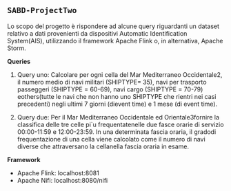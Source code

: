 ## `SABD-ProjectTwo`

Lo scopo del progetto è rispondere ad alcune query riguardanti un dataset relativo a dati provenienti da dispositivi
Automatic Identification System(AIS), utilizzando il framework Apache Flink o, in alternativa, Apache Storm.

**Queries**

1. Query uno:
   Calcolare per ogni cella del Mar Mediterraneo Occidentale2, il numero medio di navi militari (SHIPTYPE= 35), navi per
   trasporto passeggeri (SHIPTYPE = 60-69), navi cargo (SHIPTYPE = 70-79) eothers(tutte le navi che non hanno uno
   SHIPTYPE che rientri nei casi precedenti) negli ultimi 7 giorni (dievent time) e 1 mese (di event time).

2. Query due:
   Per il Mar Mediterraneo Occidentale ed Orientale3fornire la classifica delle tre celle pi`u frequentatenelle due
   fasce orarie di servizio 00:00-11:59 e 12:00-23:59. In una determinata fascia oraria, il gradodi frequentazione di
   una cella viene calcolato come il numero di navi diverse che attraversano la cellanella fascia oraria in esame.

**Framework**

- Apache Flink: localhost:8081
- Apache Nifi: localhost:8080/nifi